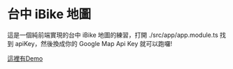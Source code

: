 # 台中 iBike 地圖

這是一個純前端實現的台中 iBike 地圖的練習，打開 ./src/app/app.module.ts 找到 apiKey，然後換成你的 Google Map Api Key 就可以跑囉!

[這裡有Demo](https://infixman.github.io/taichung-ibike-map-demo/)